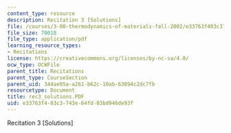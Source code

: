 ```yaml
---
content_type: resource
description: Recitation 3 [Solutions]
file: /courses/3-00-thermodynamics-of-materials-fall-2002/e33763f403c3743e64fd03bd946de93f_rec3_solutions.PDF
file_size: 70018
file_type: application/pdf
learning_resource_types:
- Recitations
license: https://creativecommons.org/licenses/by-nc-sa/4.0/
ocw_type: OCWFile
parent_title: Recitations
parent_type: CourseSection
parent_uid: 344ae05a-a261-b62c-10ab-63894c2dc7fb
resourcetype: Document
title: rec3_solutions.PDF
uid: e33763f4-03c3-743e-64fd-03bd946de93f
---
```

Recitation 3 [Solutions]